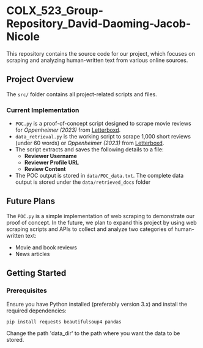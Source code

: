 # COLX_523_Group-Repository_David-Daoming-Jacob-Nicole

This repository contains the source code for our project, which focuses on scraping and analyzing human-written text from various online sources.

## **Project Overview**
The `src/` folder contains all project-related scripts and files. 

### **Current Implementation**
- `POC.py` is a proof-of-concept script designed to scrape movie reviews for *Oppenheimer (2023)* from [Letterboxd](https://letterboxd.com).
- `data_retrieval.py` is the working script to scrape 1,000 short reviews (under 60 words) or *Oppenheimer (2023)* from [Letterboxd](https://letterboxd.com).
- The script extracts and saves the following details to a file:
  - **Reviewer Username**
  - **Reviewer Profile URL**
  - **Review Content**
- The POC output is stored in `data/POC_data.txt`. The complete data output is stored under the `data/retrieved_docs` folder

## **Future Plans**
The `POC.py` is a simple implementation of web scraping to demonstrate our proof of concept. In the future, we plan to expand this project by using web scraping scripts and APIs to collect and analyze two categories of human-written text:
- Movie and book reviews
- News articles



## **Getting Started**
### **Prerequisites**
Ensure you have Python installed (preferably version 3.x) and install the required dependencies:
```sh
pip install requests beautifulsoup4 pandas
```
Change the path 'data_dir' to the path where you want the data to be stored.

